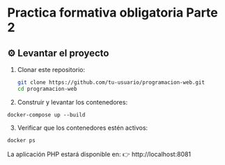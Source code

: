 # Practica formativa obligatoria Parte 2

## ⚙️ Levantar el proyecto

1. Clonar este repositorio:
   ```bash
   git clone https://github.com/tu-usuario/programacion-web.git
   cd programacion-web
2. Construir y levantar los contenedores:

```
docker-compose up --build

```
3. Verificar que los contenedores estén activos:

```bash
docker ps
```



La aplicación PHP estará disponible en:
👉 http://localhost:8081


